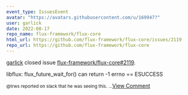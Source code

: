 ```yaml
---
event_type: IssuesEvent
avatar: "https://avatars.githubusercontent.com/u/169947?"
user: garlick
date: 2022-08-17
repo_name: flux-framework/flux-core
html_url: https://github.com/flux-framework/flux-core/issues/2119
repo_url: https://github.com/flux-framework/flux-core
---
```


<a href='https://github.com/garlick' target='_blank'>garlick</a> closed issue <a href='https://github.com/flux-framework/flux-core/issues/2119' target='_blank'>flux-framework/flux-core#2119</a>.

<p>libflux: flux_future_wait_for() can return -1 errno == ESUCCESS</p><small>@trws reported on slack that he was seeing this....</small><a href='https://github.com/flux-framework/flux-core/issues/2119' target='_blank'>View Comment</a>